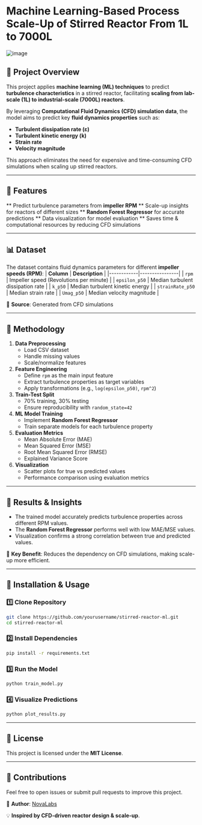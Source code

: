 # Machine Learning-Based Process Scale-Up of Stirred Reactor From 1L to 7000L
![image](https://github.com/user-attachments/assets/7dfcce4a-194a-452f-a37c-f3c4c7f5a445)

## 📌 Project Overview
This project applies **machine learning (ML) techniques** to predict **turbulence characteristics** in a stirred reactor, facilitating **scaling from lab-scale (1L) to industrial-scale (7000L) reactors**.

By leveraging **Computational Fluid Dynamics (CFD) simulation data**, the model aims to predict key **fluid dynamics properties** such as:
- **Turbulent dissipation rate (ε)**
- **Turbulent kinetic energy (k)**
- **Strain rate**
- **Velocity magnitude**

This approach eliminates the need for expensive and time-consuming CFD simulations when scaling up stirred reactors.

---

## 🚀 Features
** Predict turbulence parameters from **impeller RPM**
** Scale-up insights for reactors of different sizes
** **Random Forest Regressor** for accurate predictions
** Data visualization for model evaluation
** Saves time & computational resources by reducing CFD simulations

---

## 📊 Dataset
The dataset contains fluid dynamics parameters for different **impeller speeds (RPM)**:
| **Column** | **Description** |
|------------|----------------|
| `rpm` | Impeller speed (Revolutions per minute) |
| `epsilon_p50` | Median turbulent dissipation rate |
| `k_p50` | Median turbulent kinetic energy |
| `strainRate_p50` | Median strain rate |
| `Umag_p50` | Median velocity magnitude |

📌 **Source**: Generated from CFD simulations

---

## 🔬 Methodology
1. **Data Preprocessing**
   - Load CSV dataset
   - Handle missing values
   - Scale/normalize features
2. **Feature Engineering**
   - Define `rpm` as the main input feature
   - Extract turbulence properties as target variables
   - Apply transformations (e.g., `log(epsilon_p50)`, `rpm^2`)
3. **Train-Test Split**
   - 70% training, 30% testing
   - Ensure reproducibility with `random_state=42`
4. **ML Model Training**
   - Implement **Random Forest Regressor**
   - Train separate models for each turbulence property
5. **Evaluation Metrics**
   - Mean Absolute Error (MAE)
   - Mean Squared Error (MSE)
   - Root Mean Squared Error (RMSE)
   - Explained Variance Score
6. **Visualization**
   - Scatter plots for true vs predicted values
   - Performance comparison using evaluation metrics

---

## 📌 Results & Insights
- The trained model accurately predicts turbulence properties across different RPM values.
- The **Random Forest Regressor** performs well with low MAE/MSE values.
- Visualization confirms a strong correlation between true and predicted values.

📌 **Key Benefit**: Reduces the dependency on CFD simulations, making scale-up more efficient.

---

## 🔧 Installation & Usage
### 1️⃣ Clone Repository
```bash
git clone https://github.com/yourusername/stirred-reactor-ml.git
cd stirred-reactor-ml
```

### 2️⃣ Install Dependencies
```bash
pip install -r requirements.txt
```

### 3️⃣ Run the Model
```python
python train_model.py
```

### 4️⃣ Visualize Predictions
```python
python plot_results.py
```

---

## 📜 License
This project is licensed under the **MIT License**.

---

## 🤝 Contributions
Feel free to open issues or submit pull requests to improve this project.

🔗 **Author**: [NovaLabs](https://www.kaggle.com/novalabs)

💡 **Inspired by CFD-driven reactor design & scale-up**.

